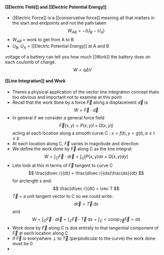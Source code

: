 #### [[Electric Field]] and [[Electric Potential Energy]]
- [[Electric Force]] is a [[conservative force]] meaning all that matters in the start and endpoints and not the path taken
$$ W_{AB} = -(U_B-U_A) $$
- $W_{AB}$ = work to get from A to B
- $U_B$, $U_A$ = [[Electric Potential Energy]] at A and B

voltage of a battery can tell you how much [[Work]] the battery does on each coulomb of charge.
$$ W = q\Delta V $$

#### [[Line Integration]] and Work
- Theres a physical application of the vector line integration concept thats too obvious and important not to examine at this point
- Recall that the work done by a force $\vec F$ along a displacement $\vec d$ is
$$ W = \vec F\cdot\vec d $$
- In general if we consider a general force field 
$$ \vec F(x,y) = P(x,y)\hat i + Q(x,y)\hat j $$
	acting at each location along a smooth curve C : $x = f(t), y = g(t), a\leq t\leq b$
- At each location along C, $\vec F$ varies in magnitude and direction
- We define the work done by $\vec F$ along C as the line integral:
$$ W = \int_C\vec F\cdot d\vec r = \int_C[P(x,y)dx + Q(x,y)dy] $$
- Lets look at this in terms of $\vec F$ tangent to curve C
$$ \frac{d\vec r}{dt} = \frac{d\vec r}{ds}\frac{ds}{dt} $$
	for arclength s and:
$$ \frac{d\vec r}{dt} = \vec T $$
	$\vec T$ = a unit tangent vector to C
	so we could write:
$$ d\vec r = \vec T\;ds $$
	and
$$ W = \int_C\vec F\cdot d\vec r = \int_C\vec F\cdot \vec T\;ds = \int_C<comp_\vec T\vec F>ds $$
- Work done by $\vec F$ along C is due entirely to that tangential component of $\vec F$ at each location along C
- if $\vec F$ is everywhere $\perp$ to $\vec T$ (perpindicular to the curve) the work done must be 0
- 